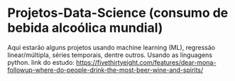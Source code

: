 # Projetos-Data-Science (consumo de bebida alcoólica mundial)
Aqui estarão alguns projetos usando machine learning (ML), regressão linear/múltipla, séries temporais, dentre outros. Usando as linguagens python.
link do estudo: https://fivethirtyeight.com/features/dear-mona-followup-where-do-people-drink-the-most-beer-wine-and-spirits/
